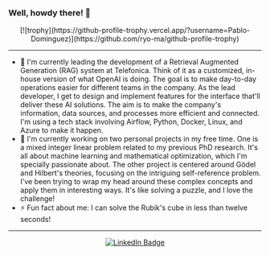 ### Well, howdy there! 👋
<p align="center">
  [![trophy](https://github-profile-trophy.vercel.app/?username=Pablo-Dominguez)](https://github.com/ryo-ma/github-profile-trophy)
</p>

---

- 🔭 I'm currently leading the development of a Retrieval Augmented Generation (RAG) system at Telefonica. Think of it as a customized, in-house version of what OpenAI is doing. The goal is to make day-to-day operations easier for different teams in the company. As the lead developer, I get to design and implement features for the interface that'll deliver these AI solutions. The aim is to make the company's information, data sources, and processes more efficient and connected. I'm using a tech stack involving Airflow, Python, Docker, Linux, and Azure to make it happen.
- 🌱 I'm currently working on two personal projects in my free time. One is a mixed integer linear problem related to my previous PhD research. It's all about machine learning and mathematical optimization, which I'm specially passionate about. The other project is centered around Gödel and Hilbert's theories, focusing on the intriguing self-reference problem. I've been trying to wrap my head around these complex concepts and apply them in interesting ways. It's like solving a puzzle, and I love the challenge!
- ⚡ Fun fact about me: I can solve the Rubik's cube in less than twelve seconds!

---

<p align="center">
   <a href="https://www.linkedin.com/in/pab-dom-bal/">
    <img src="https://github.com/MikeCodesDotNET/ColoredBadges/blob/master/png/social/linkedin.png" alt="LinkedIn Badge" style="vertical-align:top margin:6px 4px">
  </a>  
</p>


<!--
**Pablo-Dominguez/Pablo-Dominguez** is a ✨ _special_ ✨ repository because its `README.md` (this file) appears on your GitHub profile.

Here are some ideas to get you started:

- 🔭 I’m currently working on ...
- 🌱 I’m currently learning ...
- 👯 I’m looking to collaborate on ...
- 🤔 I’m looking for help with ...
- 💬 Ask me about ...
- 📫 How to reach me: ...
- 😄 Pronouns: ...
- ⚡ Fun fact: ...
-->
